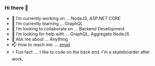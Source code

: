 ### Hi there 👋

<!--
**andriancabisada/andriancabisada** is a ✨ _special_ ✨ repository because its `README.md` (this file) appears on your GitHub profile.

Here are some ideas to get you started:
-->
- 🔭 I’m currently working on ... NodeJS, ASP.NET CORE
- 🌱 I’m currently learning ... GraphQL
- 👯 I’m looking to collaborate on ... Backend Development
- 🤔 I’m looking for help with ... GraphQL, Aggregate NodeJS
- 💬 Ask me about ... Anything
- 📫 How to reach me: ... [email](mailto:cabisadaandrian@gmail.com)
- ⚡ Fun fact: ... I like to code on the back end. I'm a skateboarder after work.

